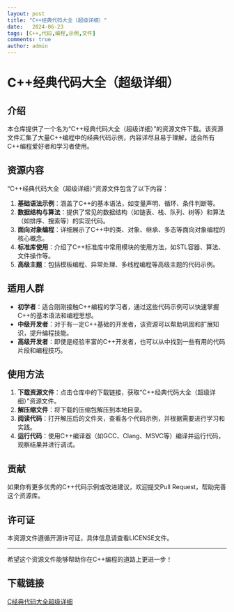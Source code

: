 ```yaml
---
layout: post
title: "C++经典代码大全（超级详细）"
date:   2024-06-23
tags: [C++,代码,编程,示例,文件]
comments: true
author: admin
---
```

# C++经典代码大全（超级详细）

## 介绍

本仓库提供了一个名为“C++经典代码大全（超级详细）”的资源文件下载。该资源文件汇集了大量C++编程中的经典代码示例，内容详尽且易于理解，适合所有C++编程爱好者和学习者使用。

## 资源内容

“C++经典代码大全（超级详细）”资源文件包含了以下内容：

1. **基础语法示例**：涵盖了C++的基本语法，如变量声明、循环、条件判断等。
2. **数据结构与算法**：提供了常见的数据结构（如链表、栈、队列、树等）和算法（如排序、搜索等）的实现代码。
3. **面向对象编程**：详细展示了C++中的类、对象、继承、多态等面向对象编程的核心概念。
4. **标准库使用**：介绍了C++标准库中常用模块的使用方法，如STL容器、算法、文件操作等。
5. **高级主题**：包括模板编程、异常处理、多线程编程等高级主题的代码示例。

## 适用人群

- **初学者**：适合刚刚接触C++编程的学习者，通过这些代码示例可以快速掌握C++的基本语法和编程思想。
- **中级开发者**：对于有一定C++基础的开发者，该资源可以帮助巩固和扩展知识，提升编程技能。
- **高级开发者**：即使是经验丰富的C++开发者，也可以从中找到一些有用的代码片段和编程技巧。

## 使用方法

1. **下载资源文件**：点击仓库中的下载链接，获取“C++经典代码大全（超级详细）”资源文件。
2. **解压缩文件**：将下载的压缩包解压到本地目录。
3. **阅读代码**：打开解压后的文件夹，查看各个代码示例，并根据需要进行学习和实践。
4. **运行代码**：使用C++编译器（如GCC、Clang、MSVC等）编译并运行代码，观察结果并进行调试。

## 贡献

如果你有更多优秀的C++代码示例或改进建议，欢迎提交Pull Request，帮助完善这个资源库。

## 许可证

本资源文件遵循开源许可证，具体信息请查看LICENSE文件。

---

希望这个资源文件能够帮助你在C++编程的道路上更进一步！

## 下载链接

[C经典代码大全超级详细](https://pan.quark.cn/s/43112bd3f308)